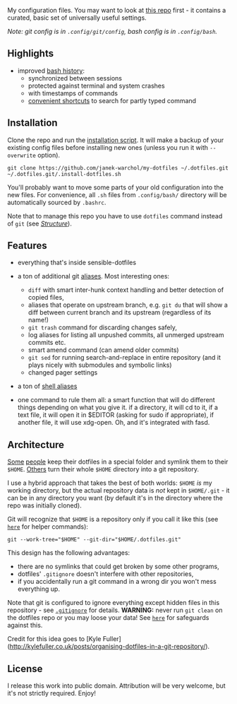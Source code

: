 My configuration files. You may want to look at [this
repo](https://github.com/janek-warchol/sensible-dotfiles) first - it contains
a curated, basic set of universally useful settings.

_Note: git config is in `.config/git/config`, bash config is in `.config/bash`._


Highlights
----------

- improved [bash history](.config/bash/history.sh):
    - synchronized between sessions
    - protected against terminal and system crashes
    - with timestamps of commands
    - [convenient shortcuts](.inputrc) to search for partly typed command



Installation
------------

Clone the repo and run the [installation script](.install-dotfiles.sh).
It will make a backup of your existing config files before installing new ones
(unless you run it with `--overwrite` option).

    git clone https://github.com/janek-warchol/my-dotfiles ~/.dotfiles.git
    ~/.dotfiles.git/.install-dotfiles.sh

You'll probably want to move some parts of your old configuration into
the new files.  For convenience, all `.sh` files from `.config/bash/` directory
will be automatically sourced by `.bashrc`.

Note that to manage this repo you have to use `dotfiles` command instead of `git`
(see [_Structure_](README.md#structure)).



Features
--------

- everything that's inside sensible-dotfiles

- a ton of additional git [aliases](.config/git/config). Most interesting ones:
  - `diff` with smart inter-hunk context handling and better detection of copied files,
  - aliases that operate on upstream branch, e.g. `git du` that will show a diff
    between current branch and its upstream (regardless of its name!)
  - `git trash` command for discarding changes safely,
  - log aliases for listing all unpushed commits, all unmerged upstream commits etc.
  - smart amend command (can amend older commits)
  - `git sed` for running search-and-replace in entire repository (and it plays nicely
    with submodules and symbolic links)
  - changed pager settings

- a ton of [shell aliases](.config/bash/aliases.sh)

- one command to rule them all: a smart function that will do different things
  depending on what you give it.  if a directory, it will cd to it, if a text file, 
  it will open it in $EDITOR (asking for sudo if appropriate), if another file, it will use xdg-open.  Oh, and
  it's integrated with fasd.



Architecture
------------

[Some](https://github.com/ryanb/dotfiles)
[people](http://www.anishathalye.com/2014/08/03/managing-your-dotfiles/)
keep their dotfiles in a special folder and symlink them to their `$HOME`.
[Others](https://github.com/rtomayko/dotfiles)
turn their whole `$HOME` directory into a git repository.

I use a hybrid approach that takes the best of both worlds: `$HOME` _is_
my working directory, but the actual repository data is _not_ kept in `$HOME/.git` -
it can be in any directory you want (by default it's in the directory where
the repo was initially cloned).

Git will recognize that `$HOME` is a repository only if you call it like this
(see [`here`](.config/bash/dotfiles.sh) for helper commands):

    git --work-tree="$HOME" --git-dir="$HOME/.dotfiles.git"

This design has the following advantages:
- there are no symlinks that could get broken by some other programs,
- dotfiles' `.gitignore` doesn't interfere with other repositories,
- if you accidentally run a git command in a wrong dir you won't mess everything up.

Note that git is configured to ignore everything except hidden files in this
repository - see [`.gitignore`](.gitignore) for details. **WARNING:** never run
`git clean` on the dotfiles repo or you may loose your data! See
[`here`](.config/bash/dotfiles.sh) for safeguards against this.

Credit for this idea goes to [Kyle Fuller]
(http://kylefuller.co.uk/posts/organising-dotfiles-in-a-git-repository/).



License
-------

I release this work into public domain.  Attribution will be very welcome,
but it's not strictly required.  Enjoy!
